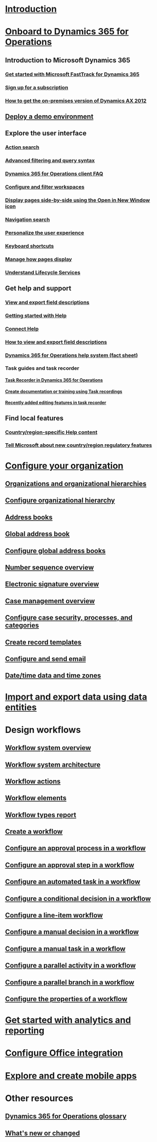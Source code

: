 # [Introduction](index.md)

# [Onboard to Dynamics 365 for Operations](get-started\get-started-landing.md)
## Introduction to Microsoft Dynamics 365
### [Get started with Microsoft FastTrack for Dynamics 365](get-started\fasttrack-dynamics-365-overview.md)
### [Sign up for a subscription](\dev-itpro\dev-tools\sign-up-preview-subscription)
### [How to get the on-premises version of Dynamics AX 2012](\dev-itpro\deployment\csp-download-customersource?toc=/dynamics365/operations/core/toc.json)

## [Deploy a demo environment](\dev-itpro\dev-tools\deploy-demo-environment?toc=/dynamics365/operations/core/toc.json)

## Explore the user interface
### [Action search](get-started\action-search.md)
### [Advanced filtering and query syntax](get-started\advanced-filtering-query-options.md)
### [Dynamics 365 for Operations client FAQ](get-started\client-faq.md)
### [Configure and filter workspaces](get-started\configure-filter-workspaces.md)
### [Display pages side-by-side using the Open in New Window icon](get-started\display-pages-side-by-side.md)
### [Navigation search](get-started\navigation-search.md)
### [Personalize the user experience](get-started\personalize-user-experience.md)
### [Keyboard shortcuts](get-started\shortcut-keys.md)
### [Manage how pages display](get-started\window-management.md)
### [Understand Lifecycle Services](\dev-itpro\lifecycle-services\lcs-works-lcs?toc=/dynamics365/operations/core/toc.json)

## Get help and support
### [View and export field descriptions](get-started\view-export-field-descriptions.md)
### [Getting started with Help](\dev-itpro\get-started\help-get-started?toc=/dynamics365/operations/core/toc.json)
### [Connect Help](\dev-itpro\get-started\working-with-help?toc=/dynamics365/operations/core/toc.json)
### [How to view and export field descriptions](get-started\view-export-field-descriptions.md)
### [Dynamics 365 for Operations help system (fact sheet)](https://mbs.microsoft.com/customersource/Global/AX/learning/fact-sheets/msdaxhelpsystemfactsheet)
### Task guides and task recorder
#### [Task Recorder in Dynamics 365 for Operations](\dev-itpro\user-interface\task-recorder?toc=/dynamics365/operations/core/toc.json)
#### [Create documentation or training using Task recordings](\dev-itpro\user-interface\task-recorder)
#### [Recently added editing features in task recorder](get-started\recently-added-editing-features-in-task-recorder.md)

## Find local features
### [Country/region-specific Help content](localizations\country_region.md)
### [Tell Microsoft about new country/region regulatory features](\dev-itpro\localization-solutions\submit-localization-alerts?toc=/dynamics365/operations/core/toc.json)

# [Configure your organization](organization-administration\organization-administration-home-page.md)
## [Organizations and organizational hierarchies](organization-administration\organizations-organizational-hierarchies.md)
## [Configure organizational hierarchy](organization-administration\plan-organizational-hierarchy.md)
## [Address books](organization-administration\qa-address-books.md)
## [Global address book](organization-administration\overview-global-address-book.md)
## [Configure global address books](organization-administration\plan-configuration-global-address-book-additional-address-books.md)
## [Number sequence overview](organization-administration\number-sequence-overview.md)
## [Electronic signature overview](organization-administration\electronic-signature-overview.md)
## [Case management overview](organization-administration\cases.md)
## [Configure case security, processes, and categories](organization-administration\plan-case-management.md)
## [Create record templates](organization-administration\record-templates.md)
## [Configure and send email](organization-administration\configure-email.md)
## [Date/time data and time zones](organization-administration\date-time-zones.md)

# [Import and export data using data entities](\dev-itpro\data-entities\data-entities?toc=/dynamics365/operations/core/toc.json)

# Design workflows
## [Workflow system overview](organization-administration\overview-workflow-system.md)
## [Workflow system architecture](organization-administration\workflow-system-architecture.md)
## [Workflow actions](organization-administration\workflow-actions.md)
## [Workflow elements](organization-administration\workflow-elements.md)
## [Workflow types report](organization-administration\workflow-types-report.md)
## [Create a workflow](organization-administration\create-workflow.md)
## [Configure an approval process in a workflow](organization-administration\configure-approval-process-workflow.md)
## [Configure an approval step in a workflow](organization-administration\configure-approval-step-workflow.md)
## [Configure an automated task in a workflow](organization-administration\configure-automated-task-workflow.md)
## [Configure a conditional decision in a workflow](organization-administration\configure-conditional-decision-workflow.md)
## [Configure a line-item workflow](organization-administration\configure-line-item-workflow.md)
## [Configure a manual decision in a workflow](organization-administration\configure-manual-decision-workflow.md)
## [Configure a manual task in a workflow](organization-administration\configure-manual-task-workflow.md)
## [Configure a parallel activity in a workflow](organization-administration\configure-parallel-activity-workflow.md)
## [Configure a parallel branch in a workflow](organization-administration\configure-parallel-branch-workflow.md)
## [Configure the properties of a workflow](organization-administration\configure-workflow-properties.md)

# [Get started with analytics and reporting](\dev-itpro\analytics-bi-reporting\bi-reporting-home-page?toc=/dynamics365/operations/core/toc.json)

# [Configure Office integration](\dev-itpro\office-integration\office-integration?toc=/dynamics365/operations/core/toc.json)

# [Explore and create mobile apps](https://ax.help.dynamics.com/en/wiki/mobile-workspaces-recently-released/)

# Other resources
## [Dynamics 365 for Operations glossary](get-started\glossary.md)
## [What's new or changed](\dev-itpro\get-started\whats-new-changed?toc=/dynamics365/operations/core/toc.json)

